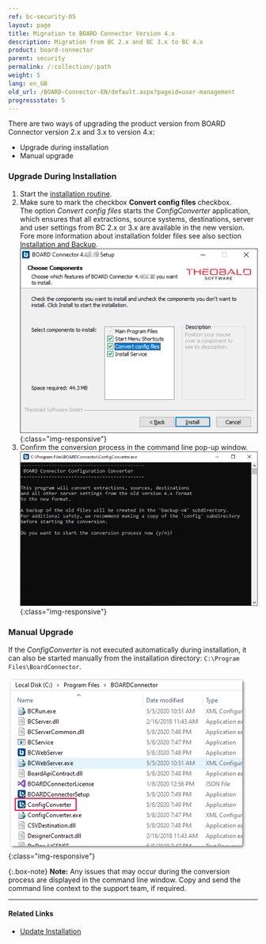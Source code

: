 ```yaml
---
ref: bc-security-05
layout: page
title: Migration to BOARD Connector Version 4.x
description: Migration from BC 2.x and BC 3.x to BC 4.x
product: board-connector
parent: security
permalink: /:collection/:path
weight: 5
lang: en_GB
old_url: /BOARD-Connector-EN/default.aspx?pageid=user-management
progressstate: 5
---
```


There are two ways of upgrading the product version from BOARD Connector version 2.x and 3.x to version 4.x:
- Upgrade during installation
- Manual upgrade

### Upgrade During Installation
1. Start the [installation routine](../introduction/installation-and-backup).
2. Make sure to mark the checkbox **Convert config files** checkbox. <br>
The option *Convert config files* starts the *ConfigConverter* application, which ensures that all extractions, source systems, destinations, server and user settings from BC 2.x or 3.x are available in the new version. <br>
Fore more information about installation folder files see also section [Installation and Backup](../introduction/installation-and-backup). 
![BC4_Migration_1](/img/content/BC4_Migration_1.png){:class="img-responsive"} <br>
3. Confirm the conversion process in the command line pop-up window. <br>
![BC4_Migration_2](/img/content/BC4_Migration_2.png){:class="img-responsive"} <br>

### Manual Upgrade
If the *ConfigConverter* is not executed automatically during installation, it can also be started manually from the installation directory: ``C:\Program Files\BoardConnector``. <br>

![BC4_Migration_3](/img/content/BC4_Migration_3.png){:class="img-responsive"}

{:.box-note}
**Note:** Any issues that may occur during the conversion process are displayed in the command line window. Copy and send the command line context to the support team, if required.   

****
#### Related Links
- [Update Installation](../introduction/update)
